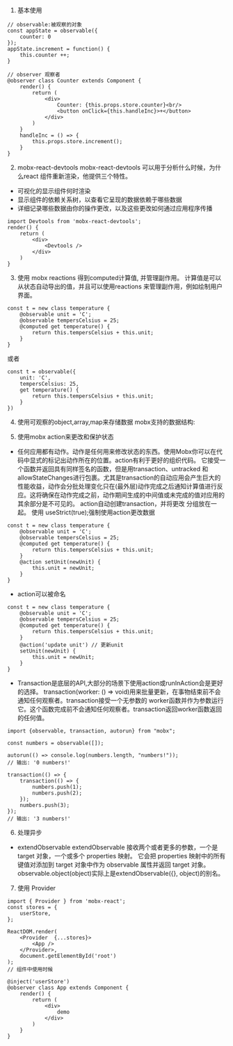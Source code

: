 1. 基本使用

```
// observable:被观察的对象
const appState = observable({
    counter: 0
});
appState.increment = function() {
    this.counter ++; 
}

// observer 观察者
@observer class Counter extends Component {
    render() {
        return (
            <div>
                Counter: {this.props.store.counter}<br/>
                <button onClick={this.handleInc}>+</button>
            </div>
        )
    }
    handleInc = () => {
        this.props.store.increment();
    }
}
```

2.  mobx-react-devtools
mobx-react-devtools 可以用于分析什么时候，为什么react 组件重新渲染，他提供三个特性。
* 可视化的显示组件何时渲染
* 显示组件的依赖关系树，以查看它呈现的数据依赖于哪些数据
* 详细记录哪些数据由你的操作更改，以及这些更改如何通过应用程序传播
```
import Devtools from 'mobx-react-devtools';
render() {
    return (
        <div>
            <Devtools />
        </div>
    )
}
```

3. 使用 mobx reactions 得到computed计算值, 并管理副作用。
计算值是可以从状态自动导出的值，并且可以使用reactions 来管理副作用，例如绘制用户界面。
```
const t = new class temperature {
    @observable unit = 'C';
    @observable tempersCelsius = 25;
    @computed get temperature() {
        return this.tempersCelsius + this.unit;
    }
}
```
或者
```
const t = observable({
    unit: 'C',
    tempersCelsius: 25,
    get temperature() {
        return this.tempersCelsius + this.unit;
    }
})
```

4. 使用可观察的object,array,map来存储数据
mobx支持的数据结构:

5. 使用mobx action来更改和保护状态
- 任何应用都有动作。动作是任何用来修改状态的东西。使用Mobx你可以在代码中显式的标记出动作所在的位置。action有利于更好的组织代码。
它接受一个函数并返回具有同样签名的函数，但是用transaction、untracked 和 allowStateChanges进行包裹。尤其是transaction的自动应用会产生巨大的性能收益，动作会分批处理变化只在(最外层)动作完成之后通知计算值进行反应。这将确保在动作完成之前，动作期间生成的中间值或未完成的值对应用的其余部分是不可见的。
action自动创建transaction，并将更改 分组放在一起。
使用 useStrict(true);强制使用action更改数据

```
const t = new class temperature {
    @observable unit = 'C';
    @observable tempersCelsius = 25;
    @computed get temperature() {
        return this.tempersCelsius + this.unit;
    }
    @action setUnit(newUnit) {
        this.unit = newUnit;
    }
}
```

- action可以被命名
```
const t = new class temperature {
    @observable unit = 'C';
    @observable tempersCelsius = 25;
    @computed get temperature() {
        return this.tempersCelsius + this.unit;
    }
    @action('update unit') // 更新unit
    setUnit(newUnit) {
        this.unit = newUnit;
    }
}
```

- Transaction是底层的API,大部分的场景下使用action或runInAction会是更好的选择。
transaction(worker: () => void)用来批量更新，在事物结束前不会通知任何观察者。transaction接受一个无参数的  worker函数并作为参数运行它。这个函数完成前不会通知任何观察者。transaction返回worker函数返回的任何值。
```
import {observable, transaction, autorun} from "mobx";

const numbers = observable([]);

autorun(() => console.log(numbers.length, "numbers!"));
// 输出: '0 numbers!'

transaction(() => {
    transaction(() => {
        numbers.push(1);
        numbers.push(2);
    });
    numbers.push(3);
});
// 输出: '3 numbers!'
```

6. 处理异步
- extendObservable
extendObservable 接收两个或者更多的参数，一个是 target 对象，一个或多个 properties 映射。 它会把 properties 映射中的所有键值对添加到 target 对象中作为 observable 属性并返回 target 对象。
observable.object(object)实际上是extendObservable({}, object)的别名。


7. 使用 Provider
```
import { Provider } from 'mobx-react';
const stores = {
    userStore,
};

ReactDOM.render(
    <Provider  {...stores}>
        <App />
    </Provider>,
    document.getElementById('root')
);
// 组件中使用时候

@inject('userStore')
@observer class App extends Component {
    render() {
        return (
            <div>
                demo
            </div>
        )
    }
}

```